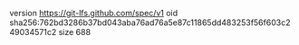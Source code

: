 version https://git-lfs.github.com/spec/v1
oid sha256:762bd3286b37bd043aba76ad76a5e87c11865dd483253f56f603c249034571c2
size 688
